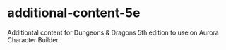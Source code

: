 # additional-content-5e
Additiontal content for Dungeons &amp; Dragons 5th edition to use on Aurora Character Builder.
